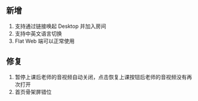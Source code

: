 ## 新增

1. 支持通过链接唤起 Desktop 并加入房间
2. 支持中英文语言切换
3. Flat Web 端可以正常使用

## 修复

1. 暂停上课后老师的音视频自动关闭，点击恢复上课按钮后老师的音视频没有再次打开
2. 首页骨架屏错位
